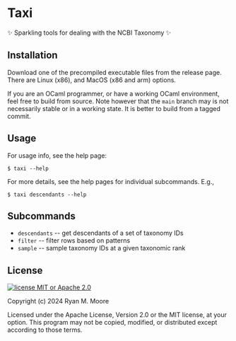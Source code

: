 # Taxi

✨ Sparkling tools for dealing with the NCBI Taxonomy ✨

## Installation

Download one of the precompiled executable files from the release page. There are Linux (x86), and MacOS (x86 and arm) options.

If you are an OCaml programmer, or have a working OCaml environment, feel free to build from source. Note however that the `main` branch may is not necessarily stable or in a working state. It is better to build from a tagged commit.

## Usage

For usage info, see the help page:

```
$ taxi --help
```

For more details, see the help pages for individual subcommands. E.g.,

```
$ taxi descendants --help
```

## Subcommands

- `descendants` -- get descendants of a set of taxonomy IDs
- `filter` -- filter rows based on patterns
- `sample` -- sample taxonomy IDs at a given taxonomic rank

## License

[![license MIT or Apache
2.0](https://img.shields.io/badge/license-MIT%20or%20Apache%202.0-blue)](https://github.com/mooreryan/taxi)

Copyright (c) 2024 Ryan M. Moore

Licensed under the Apache License, Version 2.0 or the MIT license, at your option. This program may not be copied, modified, or distributed except according to those terms.
